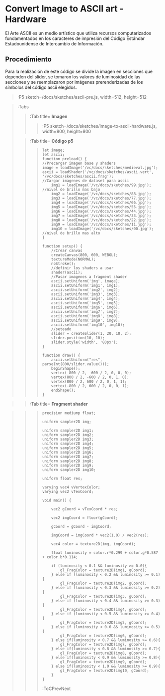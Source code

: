 # Convert Image to ASCII art - Hardware

El Arte ASCII es un medio artístico que utiliza recursos computarizados fundamentados en los caracteres de impresión del Código Estándar Estadounidense de Intercambio de Información. 

## Procedimiento
Para la realización de este código se divide la imagen en secciones que dependen del slider, se tomaron los valores de luminosidad de las secciones y se reemplazaron por imágenes prerenderizadas de los símbolos del código ascii elegidos.


> :P5 sketch=/docs/sketches/ascii-pre.js, width=512, height=512

> :Tabs
> > :Tab title= **Imagen**
> > 
> > > :P5 sketch=/docs/sketches/image-to-ascii-hardware.js, width=800, height=800
>
> > :Tab title= **Código p5**
> > >
> > > ```
> > > let image;
> > > let ascii;
> > > function preload() {
> > > //Precargar imagen base y shaders
> > > image = loadImage('/vc/docs/sketches/medieval.jpg');
> > > ascii = loadShader('/vc/docs/sketches/ascii.vert', '/vc/docs/sketches/ascii.frag');
> > > //Cargar imagenes de dataset para ascii
> > >     img1 = loadImage('/vc/docs/sketches/99.jpg'); //nivel de brillo mas bajo
> > >     img2 = loadImage('/vc/docs/sketches/88.jpg');
> > >     img3 = loadImage('/vc/docs/sketches/77.jpg');
> > >     img4 = loadImage('/vc/docs/sketches/66.jpg');
> > >     img5 = loadImage('/vc/docs/sketches/55.jpg');
> > >     img6 = loadImage('/vc/docs/sketches/44.jpg');
> > >     img7 = loadImage('/vc/docs/sketches/33.jpg');
> > >     img8 = loadImage('/vc/docs/sketches/22.jpg');
> > >     img9 = loadImage('/vc/docs/sketches/11.jpg');
> > >     img10 = loadImage('/vc/docs/sketches/00.jpg'); //nivel de brillo mas alto    
> > > }
> > > 
> > > function setup() {
> > >     //Crear canvas
> > >     createCanvas(800, 600, WEBGL);
> > >     textureMode(NORMAL);
> > >     noStroke();
> > >     //definir los shaders a usar
> > >     shader(ascii);
> > >     //Pasar imagenes a fragment shader
> > >     ascii.setUniform('img', image);
> > >     ascii.setUniform('img1', img1);
> > >     ascii.setUniform('img2', img2);
> > >     ascii.setUniform('img3', img3);
> > >     ascii.setUniform('img4', img4);
> > >     ascii.setUniform('img5', img5);
> > >     ascii.setUniform('img6', img6);
> > >     ascii.setUniform('img7', img7);
> > >     ascii.setUniform('img8', img8);
> > >     ascii.setUniform('img9', img9);
> > >     ascii.setUniform('img10', img10);
> > >     //seteado
> > >     slider = createSlider(1, 20, 10, 2);
> > >     slider.position(10, 10);
> > >     slider.style('width', '80px');
> > > }
> > > 
> > > function draw() {    
> > >     ascii.setUniform("res", parseInt(800/slider.value()));
> > >     beginShape();
> > >     vertex(-800 / 2, -600 / 2, 0, 0, 0);
> > >     vertex(800 / 2, -600 / 2, 0, 1, 0);
> > >     vertex(800 / 2, 600 / 2, 0, 1, 1);
> > >     vertex(-800 / 2, 600 / 2, 0, 0, 1);
> > >     endShape();
> > > }
> > >
> > > ```

> > :Tab title= **Fragment shader**

> > > ```
> > > precision mediump float;
> > > 
> > > uniform sampler2D img;
> > > 
> > > uniform sampler2D img1;
> > > uniform sampler2D img2;
> > > uniform sampler2D img3;
> > > uniform sampler2D img4;
> > > uniform sampler2D img5;
> > > uniform sampler2D img6;
> > > uniform sampler2D img7;
> > > uniform sampler2D img8;
> > > uniform sampler2D img9;
> > > uniform sampler2D img10;
> > > 
> > > uniform float res;
> > > 
> > > varying vec4 vVertexColor;
> > > varying vec2 vTexCoord;
> > > 
> > > void main() {
> > > 
> > >     vec2 gCoord = vTexCoord * res;
> > > 
> > >     vec2 imgCoord = floor(gCoord);
> > > 
> > >     gCoord = gCoord - imgCoord;
> > > 
> > >     imgCoord = imgCoord * vec2(1.0) / vec2(res);
> > > 
> > >     vec4 color = texture2D(img, imgCoord);
> > > 
> > >     float luminosity = color.r*0.299 + color.g*0.587 + color.b*0.114;
> > > 
> > >     if (luminosity < 0.1 && luminosity >= 0.0){
> > >         gl_FragColor = texture2D(img1, gCoord);
> > >     } else if (luminosity < 0.2 && luminosity >= 0.1){
> > >         gl_FragColor = texture2D(img2, gCoord);
> > >     } else if (luminosity < 0.3 && luminosity >= 0.2){
> > >         gl_FragColor = texture2D(img3, gCoord);
> > >     } else if (luminosity < 0.4 && luminosity >= 0.3){
> > >         gl_FragColor = texture2D(img4, gCoord);
> > >     } else if (luminosity < 0.5 && luminosity >= 0.4){
> > >         gl_FragColor = texture2D(img5, gCoord);
> > >     } else if (luminosity < 0.6 && luminosity >= 0.5){
> > >         gl_FragColor = texture2D(img6, gCoord);
> > >     } else if(luminosity < 0.7 && luminosity >= 0.6){
> > >         gl_FragColor = texture2D(img7, gCoord);
> > >     } else if(luminosity < 0.8 && luminosity >= 0.7){
> > >         gl_FragColor = texture2D(img8, gCoord);
> > >     } else if(luminosity < 0.9 && luminosity >= 0.8){
> > >         gl_FragColor = texture2D(img9, gCoord);
> > >     } else if(luminosity < 1.0 && luminosity >= 0.9){
> > >         gl_FragColor = texture2D(img10, gCoord); 
> > >     }
> > > }
> > > ```
> > > :ToCPrevNext